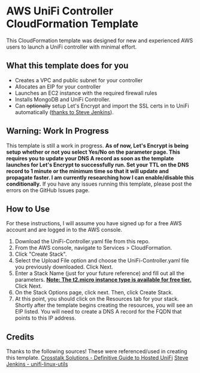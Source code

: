 
# AWS UniFi Controller CloudFormation Template
This CloudFormation template was designed for new and experienced AWS users to launch a UniFi controller with minimal effort. 

##  What this template does for you

 - Creates a VPC and public subnet for your controller
 - Allocates an EIP for your controller
 - Launches an EC2 instance with the required firewall rules
 - Installs MongoDB and UniFi Controller.
 - Can ~~optionally~~ setup Let's Encrypt and import the SSL certs in to UniFi automatically ([thanks to Steve Jenkins](https://github.com/stevejenkins/unifi-linux-utils)).

## **Warning:** Work In Progress
This template is still a work in progress. **As of now, Let's Encrypt is being setup whether or not you select Yes/No on the parameter page. This requires you to update your DNS A record as soon as the template launches for Let's Encrypt to successfully run. Set your TTL on the DNS record to 1 minute or the minimum time so that it will update and propagate faster. I am currently researching how I can enable/disable this conditionally.** If you have any issues running this template, please post the errors on the GitHub Issues page.

## How to Use
For these instructions, I will assume you have signed up for a free AWS account and are logged in to the AWS console.

 1. Download the UniFi-Controller.yaml file from this repo.
 2. From the AWS console, navigate to Services > CloudFormation.
 3. Click "Create Stack".
 4. Select the Upload File option and choose the UniFi-Controller.yaml file you previously downloaded. Click Next.
 5. Enter a Stack Name (just for your future reference) and fill out all the parameters. [**Note: The t2.micro instance type is available for free tier.**](https://aws.amazon.com/free/?all-free-tier.sort-by=item.additionalFields.SortRank&all-free-tier.sort-order=asc&awsf.Free%20Tier%20Types=categories#featured) Click Next.
 6. On the Stack Options page, click next. Then, click Create Stack.
 7. At this point, you should click on the Resources tab for your stack. Shortly after the template begins creating the resources, you will see an EIP listed. You will need to create a DNS A record for the FQDN that points to this IP address.

## Credits
Thanks to the following sources! These were referenced/used in creating this template.
[Crosstalk Solutions - Definitive Guide to Hosted UniFi](https://crosstalksolutions.com/definitive-guide-to-hosted-unifi/)
[Steve Jenkins - unifi-linux-utils](https://github.com/stevejenkins/unifi-linux-utils)
